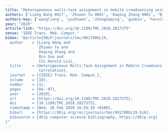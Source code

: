 ```yaml
---
title: "Heterogeneous multi-task assignment in mobile crowdsensing using spatiotemporal correlation"
authors: ['Liang Wang 0017', 'Zhiwen Yu 0001', 'Daqing Zhang 0001', 'Bin Guo 0001', 'Chi Harold Liu']
authors-key: ['wangliang', 'yuzhiwen', 'zhangdaqing', 'guobin', 'haroldchi']
year: "2019"
article-link: "https://doi.org/10.1109/TMC.2018.2827375"
venue: "IEEE Trans. Mob. Comput."
bibex: "@article{DBLP:journals/tmc/001700GL19,
  author    = {Liang Wang and
               Zhiwen Yu and
               Daqing Zhang and
               Bin Guo and
               Chi Harold Liu},
  title     = {Heterogeneous Multi-Task Assignment in Mobile Crowdsensing Using Spatiotemporal
               Correlation},
  journal   = {{IEEE} Trans. Mob. Comput.},
  volume    = {18},
  number    = {1},
  pages     = {84--97},
  year      = {2019},
  url       = {https://doi.org/10.1109/TMC.2018.2827375},
  doi       = {10.1109/TMC.2018.2827375},
  timestamp = {Wed, 26 Feb 2020 16:56:10 +0100},
  biburl    = {https://dblp.org/rec/journals/tmc/001700GL19.bib},
  bibsource = {dblp computer science bibliography, https://dblp.org}
}"
---
```

